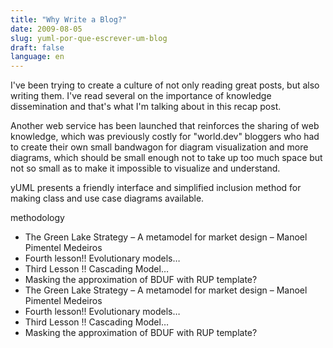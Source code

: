 ```yaml
---
title: "Why Write a Blog?"
date: 2009-08-05
slug: yuml-por-que-escrever-um-blog
draft: false
language: en
---
```


I've been trying to create a culture of not only reading great posts, but also writing them. I've read several on the importance of knowledge dissemination and that's what I'm talking about in this recap post.

Another web service has been launched that reinforces the sharing of web knowledge, which was previously costly for "world.dev" bloggers who had to create their own small bandwagon for diagram visualization and more diagrams, which should be small enough not to take up too much space but not so small as to make it impossible to visualize and understand.

yUML presents a friendly interface and simplified inclusion method for making class and use case diagrams available.

methodology

- The Green Lake Strategy – A metamodel for market design – Manoel Pimentel Medeiros
- Fourth lesson!! Evolutionary models…
- Third Lesson !! Cascading Model…
- Masking the approximation of BDUF with RUP template?
- The Green Lake Strategy – A metamodel for market design – Manoel Pimentel Medeiros
- Fourth lesson!! Evolutionary models…
- Third Lesson !! Cascading Model…
- Masking the approximation of BDUF with RUP template?